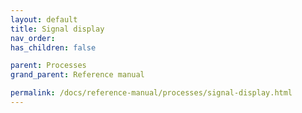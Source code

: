 ```yaml
---
layout: default
title: Signal display
nav_order:
has_children: false

parent: Processes
grand_parent: Reference manual

permalink: /docs/reference-manual/processes/signal-display.html
---
```


